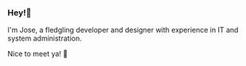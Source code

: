 ### Hey!👋

I'm Jose, a fledgling developer and designer with experience in IT and system administration. 

Nice to meet ya! 🤠



